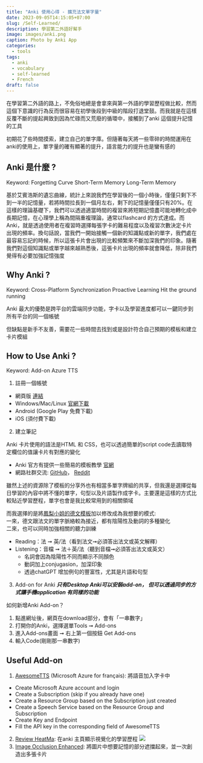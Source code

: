 ```yaml
---
title: "Anki 使用心得 - 擴充法文單字量"
date: 2023-09-05T14:15:05+07:00
slug: /Self-Learned/
description: 學習第二外語好幫手
image: images/anki.png
caption: Photo by Anki App
categories:
  - tools
tags:
  - anki
  - vocabulary
  - self-learned
  - French
draft: false
---
```


在學習第二外語的路上，不免俗地總是會拿來與第一外語的學習歷程做比較，然而這個下意識的行為反而很容易在初學後段到中級的階段打退堂鼓。而我就是在這樣反覆不斷的提起興致到因為忙碌而又荒廢的循環中，接觸到了anki 這個提升記憶的工具

初期花了些時間摸索，建立自己的單字庫。但隨著每天將一些零碎的時間運用在anki的使用上，單字量的確有顯著的提升，語言能力的提升也是蠻有感的

## Anki 是什麼 ?

Keyword: Forgetting Curve Short-Term Memory Long-Term Memory

基於艾賓浩斯的遺忘曲線，統計上來說我們在學習後的一個小時後，僅僅只剩下不到一半的記憶量，若將時間拉長到一個月左右，剩下的記憶量僅僅只有20%。在這樣的理論基礎下，我們可以透過適當時間的複習來將短期記憶盡可能地轉化成中長期記憶，在心理學上稱為間隔重複理論，通常以flashcard 的方式達成。而Anki，就是透過使用者在複習時選擇每張字卡的難易程度以及複習次數決定卡片出現的頻率。換句話說，當我們一開始接觸一個新的知識點或新的單字，我們處在最容易忘記的時候，所以這張卡片會出現的比較頻繁來不斷加深我們的印象。隨著我們對這個知識點或單字越來越熟悉後，這張卡片出現的頻率就會降低，除非我們覺得有必要加強記憶強度

## Why Anki ?

Keyword: Cross-Platform Synchronization Proactive Learning  Hit the ground running

Anki 最大的優勢是跨平台的雲端同步功能，字卡以及學習進度都可以一鍵同步到所有平台的同一個帳號

但缺點是新手不友善，需要花一些時間去找到或是設計符合自己預期的模板和建立卡片模組

## How to Use Anki ?

Keyword: Add-on Azure TTS
1. 註冊一個帳號
  - 網頁版 [連結](apps.ankiweb.net/)
  - Windows/Mac/Linux [官網下載](apps.ankiweb.net/)
  - Android (Google Play 免費下載)
  - iOS (須付費下載)

2. 建立筆記

Anki 卡片使用的語法是HTML 和 CSS，也可以透過簡單的script code去讀取特定欄位的值讓卡片有對應的變化

  - Anki 官方有提供一些簡易的模板教學 [官網](docs.ankiweb.net/templates/intro.html)
  - 網路社群交流: [GitHub](github.com/topics/anki-template)， [Reddit](www.reddit.com/r/Anki/search/?q=anki+template&cId=11f75043-74fa-4c4c-91c5-d4f60cd6da4f&type=link&sort=new)

雖然上述的資源除了模板的分享外也有相當多單字牌組的共享，但我還是選擇從每日學習的內容中將不懂的單字，句型以及片語製作成字卡。主要還是這樣的方式比較貼近學習歷程，單字也會是我比較常用到的相關領域

而我選擇的是將[鳳梨小姐的德文模板](serioustravel.co/anki-german-words-cards-deck/)加以修改成為我想要的模式:  
一來，德文跟法文的單字脈絡較為接近，都有陰陽性及動詞的多種變化  
二來，也可以同時加強相關的聽力訓練

  - Reading：法 ➞ 英/法（看到法文➞必須答出法文或英文解釋） 
  - Listening：音檔 ➞ 法＋英/法（聽到音檔➞必須答出法文或英文）  
    + 名詞會因為陰陽性不同而顯示不同顏色  
    +  動詞加上conjugasion，加深印象  
    +  透過chatGPT 增加例句的豐富性，尤其是片語和句型  


3. Add-on for Anki
***只有Desktop Anki可以安裝add-on， 但可以透過同步的方式讓手機application 有同樣的功能***

如何新增Anki Add-on？
  1. 點進網址後，網頁在download部分，會有「一串數字」
  2. 打開你的Anki，選擇選單Tools ➞ Add-ons
  3. 進入Add-ons畫面 ➞ 右上第一個按鈕 Get Add-ons
  4. 輸入Code(剛剛那一串數字)


## Useful Add-on

1.  [AwesomeTTS](ankiweb.net/shared/info/1436550454) (Microsoft Azure for français): 將語音加入字卡中

  - Create Microsoft Azure account and login
  - Create a Subscription (skip if you already have one)
  - Create a Resource Group based on the Subscription just created
  - Create a Speech Service based on the Resource Group and Subscription
  - Create Key and Endpoint
  - Fill the API key in the corresponding field of AwesomeTTS

2. [Review HeatMa](ankiweb.net/shared/info/1771074083): 在anki 主頁顯示視覺化的學習歷程
  ![](http://localhost:1313/images/anki_record_desktop.jpg)
3. [Image Occlusion Enhanced](ankiweb.net/shared/info/1374772155): 將圖片中想要記憶的部分遮擋起來，並一次創造出多張卡片

